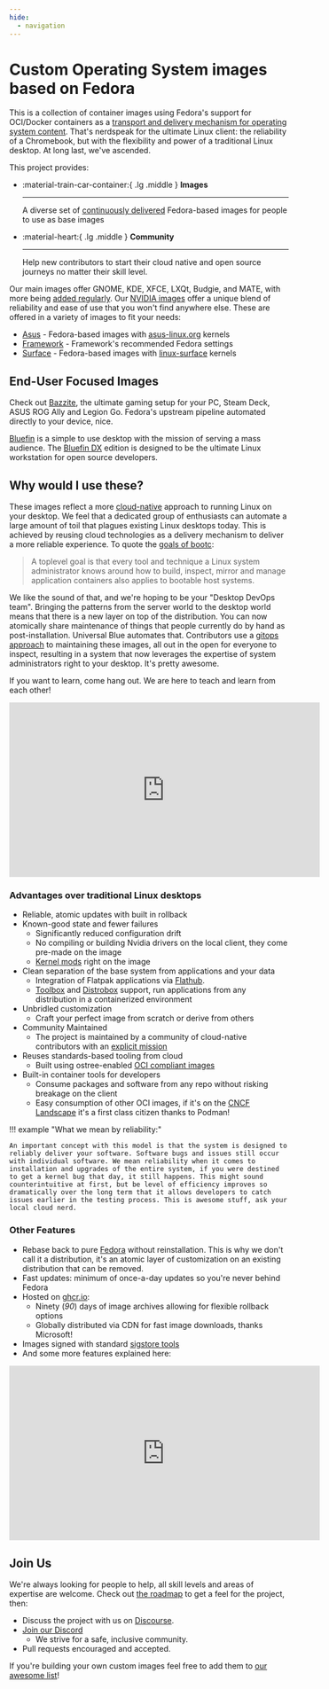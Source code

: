 ```yaml
---
hide:
  - navigation
---
```


# Custom Operating System images based on Fedora

This is a collection of container images using Fedora's support for OCI/Docker containers as a [transport and delivery mechanism for operating system content](https://fedoraproject.org/wiki/Changes/OstreeNativeContainerStable). That's nerdspeak for the ultimate Linux client: the reliability of a Chromebook, but with the flexibility and power of a traditional Linux desktop. At long last, we've ascended.

This project provides:

<div class="grid cards" markdown>

- :material-train-car-container:{ .lg .middle } __Images__

    ---
    A diverse set of [continuously delivered](https://en.wikipedia.org/wiki/Continuous_delivery) Fedora-based images for people to use as base images
  
- :material-heart:{ .lg .middle } __Community__

    ---
    Help new contributors to start their cloud native and open source journeys no matter their skill level.

</div>
  
Our main images offer GNOME, KDE, XFCE, LXQt, Budgie, and MATE, with more being [added regularly](https://github.com/orgs/ublue-os/packages). Our [NVIDIA images](https://github.com/orgs/ublue-os/packages?repo_name=nvidia) offer a unique blend of reliability and ease of use that you won't find anywhere else. These are offered in a variety of images to fit your needs:

- [Asus](https://github.com/orgs/ublue-os/packages?repo_name=asus) - Fedora-based images with [asus-linux.org](https://asus-linux.org) kernels
- [Framework](https://github.com/orgs/ublue-os/packages?repo_name=framework) - Framework's recommended Fedora settings
- [Surface]([/images/surface](https://github.com/orgs/ublue-os/packages?repo_name=surface)) - Fedora-based images with [linux-surface](https://github.com/linux-surface/linux-surface) kernels

## End-User Focused Images

Check out [Bazzite](https://bazzite.gg), the ultimate gaming setup for your PC, Steam Deck, ASUS ROG Ally and Legion Go. Fedora's upstream pipeline automated directly to your device, nice.

[Bluefin](https://universal-blue.discourse.group/c/bluefin/6) is a simple to use desktop with the mission of serving a mass audience. The [Bluefin DX](https://universal-blue.discourse.group/t/bluefin-dx-the-bluefin-developer-experience/39) edition is designed to be the ultimate Linux workstation for open source developers.

## Why would I use these?

These images reflect a more [cloud-native](https://en.wikipedia.org/wiki/Cloud-native_computing) approach to running Linux on your desktop. We feel that a dedicated group of enthusiasts can automate a large amount of toil that plagues existing Linux desktops today. This is achieved by reusing cloud technologies as a delivery mechanism to deliver a more reliable experience. To quote the [goals of bootc](https://github.com/containers/bootc):

> A toplevel goal is that every tool and technique a Linux system administrator knows around how to build, inspect, mirror and manage application containers also applies to bootable host systems.

We like the sound of that, and we're hoping to be your "Desktop DevOps team". Bringing the patterns from the server world to the desktop world means that there is a new layer on top of the distribution. You can now atomically share maintenance of things that people currently do by hand as post-installation. Universal Blue automates that. Contributors use a [gitops approach](https://github.com/open-gitops/documents/blob/main/PRINCIPLES.md) to maintaining these images, all out in the open for everyone to inspect, resulting in a system that now leverages the expertise of system administrators right to your desktop. It's pretty awesome.

If you want to learn, come hang out. We are here to teach and learn from each other!

<iframe width="560" height="315" src="https://www.youtube.com/embed/vZ1LRe_foJY" title="YouTube video player" frameborder="0" allow="accelerometer; autoplay; clipboard-write; encrypted-media; gyroscope; picture-in-picture; web-share" allowfullscreen></iframe>  

### Advantages over traditional Linux desktops

- Reliable, atomic updates with built in rollback
- Known-good state and fewer failures
    - Significantly reduced configuration drift
    - No compiling or building Nvidia drivers on the local client, they come pre-made on the image
    - [Kernel mods](https://github.com/ublue-os/akmods) right on the image
- Clean separation of the base system from applications and your data
    - Integration of Flatpak applications via [Flathub](https://flathub.org/home).
    - [Toolbox](https://github.com/containers/toolbox) and [Distrobox](https://github.com/89luca89/distrobox) support, run applications from any distribution in a containerized environment
- Unbridled customization
    - Craft your perfect image from scratch or derive from others
- Community Maintained
    - The project is maintained by a community of cloud-native contributors with an [explicit mission](/mission)
- Reuses standards-based tooling from cloud
    - Built using ostree-enabled [OCI compliant images](https://opencontainers.org/)
- Built-in container tools for developers
    - Consume packages and software from any repo without risking breakage on the client
    - Easy consumption of other OCI images, if it's on the [CNCF Landscape](https://landscape.cncf.io/) it's a first class citizen thanks to Podman!

!!! example "What we mean by reliability:"

    An important concept with this model is that the system is designed to reliably deliver your software. Software bugs and issues still occur with individual software. We mean reliability when it comes to installation and upgrades of the entire system, if you were destined to get a kernel bug that day, it still happens. This might sound counterintuitive at first, but be level of efficiency improves so dramatically over the long term that it allows developers to catch issues earlier in the testing process. This is awesome stuff, ask your local cloud nerd.  

### Other Features

- Rebase back to pure [Fedora](https://getfedora.org/en/) without reinstallation. This is why we don't call it a distribution, it's an atomic layer of customization on an existing distribution that can be removed.
- Fast updates: minimum of once-a-day updates so you're never behind Fedora
- Hosted on [ghcr.io](https://github.com/features/packages):
    - Ninety (_90_) days of image archives allowing for flexible rollback options
    - Globally distributed via CDN for fast image downloads, thanks Microsoft!
- Images signed with standard [sigstore tools](https://www.sigstore.dev/)
- And some more features explained here:

<iframe width="560" height="315" src="https://www.youtube.com/embed/X8h304Jp9N8?start=435" title="YouTube video player" frameborder="0" allow="accelerometer; autoplay; clipboard-write; encrypted-media; gyroscope; picture-in-picture; web-share" allowfullscreen></iframe>  

## Join Us

We're always looking for people to help, all skill levels and areas of expertise are welcome. Check out [the roadmap](https://github.com/orgs/ublue-os/projects/1) to get a feel for the project, then:

- Discuss the project with us on [Discourse](https://universal-blue.discourse.group/).
- [Join our Discord](https://discord.gg/WEu6BdFEtp)
    - We strive for a safe, inclusive community.
- Pull requests encouraged and accepted.

If you're building your own custom images feel free to add them to [our awesome list](https://universal-blue.discourse.group/t/list-of-community-created-custom-images/340)!
